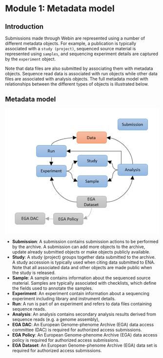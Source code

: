 # Module 1: Metadata model

## Introduction

Submissions made through Webin are represented using a number of different metadata objects.
For example, a publication is typically associated with a `study (project)`, sequenced
source material is represented using `samples`, and sequencing experiment details
are captured by the `experiment` object. 

Note that data files are also submitted by 
associating them with metadata objects. Sequence read data is associated with run 
objects while other data files are associated with analysis objects. The full 
metadata model with relationships between the different types of objects is illustrated below.

## Metadata model

![Webin medata model](images/webin_data_model_full.png)

- **Submission**: A submission contains submission actions to be performed by the archive. A submission can add more objects to the 
archive, update already submitted objects or make objects publicly available. 
- **Study**: A study (project) groups together data submitted to the archive. A study accession is typically used
when citing data submitted to ENA. Note that all associated data and other objects are made public when the study is released.
- **Sample**: A sample contains information about the sequenced source material. Samples are typically associated with 
checklists, which define the fields used to annotate the samples.
- **Experiment**: An experiment contain information about a sequencing experiment including library and 
instrument details.
- **Run**: A run is part of an experiment and refers to data files containing sequence reads.
- **Analysis**: An analysis contains secondary analysis results derived from sequence reads (e.g. a genome assembly),
- **EGA DAC**: An European Genome-phenome Archive (EGA) data access committee (DAC) is required for authorized access submissions.
- **EGA Policy**: An European Genome-phenome Archive (EGA) data access policy is required for authorized access submissions.
- **EGA Dataset**: An European Genome-phenome Archive (EGA) data set is required for authorized access submissions.

